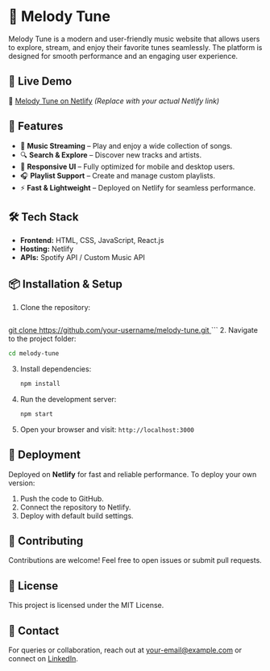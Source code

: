 # 🎵 Melody Tune

Melody Tune is a modern and user-friendly music website that allows users to explore, stream, and enjoy their favorite tunes seamlessly. The platform is designed for smooth performance and an engaging user experience.

## 🚀 Live Demo
🔗 [Melody Tune on Netlify]((https://melody-tune.netlify.app/)) *(Replace with your actual Netlify link)*

## 📌 Features
- 🎼 **Music Streaming** – Play and enjoy a wide collection of songs.
- 🔍 **Search & Explore** – Discover new tracks and artists.
- 🎨 **Responsive UI** – Fully optimized for mobile and desktop users.
- 🎧 **Playlist Support** – Create and manage custom playlists.
- ⚡ **Fast & Lightweight** – Deployed on Netlify for seamless performance.

## 🛠️ Tech Stack
- **Frontend:** HTML, CSS, JavaScript, React.js 
- **Hosting:** Netlify
- **APIs:** Spotify API / Custom Music API 

## 📦 Installation & Setup
1. Clone the repository:
   ```sh
[   git clone https://github.com/your-username/melody-tune.git
](https://github.com/ShashwatGoyalactive/Melody.git)   ```
2. Navigate to the project folder:
   ```sh
   cd melody-tune
   ```
3. Install dependencies:
   ```sh
   npm install
   ```
4. Run the development server:
   ```sh
   npm start
   ```
5. Open your browser and visit: `http://localhost:3000`

## 🚀 Deployment
Deployed on **Netlify** for fast and reliable performance. To deploy your own version:
1. Push the code to GitHub.
2. Connect the repository to Netlify.
3. Deploy with default build settings.

## 🤝 Contributing
Contributions are welcome! Feel free to open issues or submit pull requests.

## 📄 License
This project is licensed under the MIT License.

## 📩 Contact
For queries or collaboration, reach out at [your-email@example.com](mailto:shashwatgoyaloffice@gmail.com) or connect on [LinkedIn](https://www.linkedin.com/in/shashwat-goyal-157956257/?profileId=ACoAAD9SmlMBY3SCukD7CpeM07qUbIR53cHoj7E).
